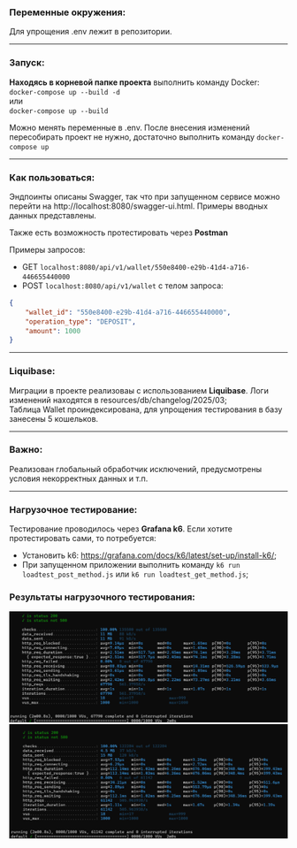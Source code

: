 ### Переменные окружения:
Для упрощения .env лежит в репозитории.
***
### Запуск:
**Находясь  в корневой папке проекта** выполнить команду Docker:
<br>
`docker-compose up --build -d`
<br>
или
<br>
`docker-compose up --build`

Можно менять переменные в .env. После внесения изменений пересобирать проект не нужно, достаточно выполнить команду `docker-compose up`

***
### Как пользоваться:
Эндпоинты описаны Swagger, так что при запущенном сервисе можно перейти на
http://localhost:8080/swagger-ui.html. Примеры вводных данных представлены.

Также есть возможность протестировать через **Postman**

Примеры запросов:
* GET `localhost:8080/api/v1/wallet/550e8400-e29b-41d4-a716-446655440000`
* POST `localhost:8080/api/v1/wallet` с телом запроса: <br> 
```json
{
    "wallet_id": "550e8400-e29b-41d4-a716-446655440000",
    "operation_type": "DEPOSIT",
    "amount": 1000
}
```

***
### Liquibase:
Миграции в проекте реализоваы с использованием **Liquibase**. Логи изменений находятся в resources/db/changelog/2025/03;
<br>
Таблица Wallet проиндексирована, для упрощения тестирования в базу занесены 5 кошельков.

***
### Важно:
Реализован глобальный обработчик исключений, предусмотрены условия некорректных данных и т.п.

***
### Нагрузочное тестирование:
Тестирование проводилось через **Grafana k6**. Если хотите протестировать сами, то потребуется:
* Установить k6: https://grafana.com/docs/k6/latest/set-up/install-k6/;
* При запущенном приложении выполнить команду `k6 run loadtest_post_method.js` или `k6 run loadtest_get_method.js`;

### Результаты нагрузочного тестирования:
![img.png](image/get_load_test.png)
![img.png](image/post_load_test.png)
